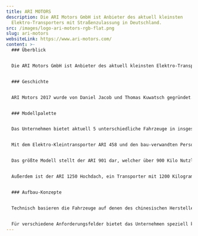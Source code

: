 ```yaml
---
title: ARI MOTORS
description: Die ARI Motors GmbH ist Anbieter des aktuell kleinsten
  Elektro-Transporters mit Straßenzulassung in Deutschland.
src: /images/logo-ari-motors-rgb-flat.png
slug: ari-motors
websiteLink: https://www.ari-motors.com/
content: >-
  ### Überblick


  Die ARI Motors GmbH ist Anbieter des aktuell kleinsten Elektro-Transporters mit Straßenzulassung in Deutschland. Der Name ARI kommt aus dem Japanischen und bedeutet Ameise. Dies stehe programmatisch für die Fahrzeuge des jungen Unternehmens, welche genauso leistungsstark, wendig und vielseitig wie deren tierischen Namensgeber sind. Ziel des Anbieters sei es, kostengünstige und leistungsfähige Elektrotransporter auf deutsche und europäische Straßen zu bringen. Diese werden je nach Wunsch  der Kunden und Kundinnen individuell angepasst. Die Fahrzeuge eignen sich sowohl für Kleinunternehmer und mittelständische Betriebe als auch für Großkonzerne im Flotteneinsatz.


  ### Geschichte


  ARI Motors 2017 wurde von Daniel Jacob und Thomas Kuwatsch gegründet. Zusammen mit dem chinesischen Hersteller Jiayuan EV wurde ein Prototyp entwickelt, der noch im selben Jahr die europäische Zulassung erhielt und zunächst nur in Tschechien über den Vertriebspartner velorXtrike s.r.o. verkauft wurde. Der Eintritt in den deutschen Markt erfolgte 2018, damals noch unter dem Namen VXT-Deutschland OHG. Seit 2019 firmiert dieses Vertriebsunternehmen unter dem Namen ARI Motors GmbH. Mittlerweile ist der Hersteller auf dem österreichischen, tschechischen, italienischen, spanischen und  französischen Markt tätig. 


  ### Modellpalette


  Das Unternehmen bietet aktuell 5 unterschiedliche Fahrzeuge in insgesamt 48 unterschiedlichen Aufbauvarianten an. Die kleinsten Fahrzeuge des sächsischen Unternehmens stellen die Lastenmopeds ARI 145 und ARI 345 dar.


  Mit dem Elektro-Kleintransporter ARI 458 und den bau-verwandten Personenwagen bietet das Unternehmen zudem Fahrzeuge der Fahrzeugklasse L7E an. Diese schaffen eine Höchstgeschwindigkeit von 80 Km/h bei einer maximalen Zuladung von 450 Kilogramm. 


  Das größte Modell stellt der ARI 901 dar, welcher über 900 Kilo Nutzlast und 100 Km/h Höchstgeschwindigkeit verfügt.


  Außerdem ist der ARI 1250 Hochdach, ein Transporter mit 1200 Kilogramm Zuladung und 80 Km/h Höchstgeschwindigkeit in Planung. Zu dessen Markteintritt ist bis jetzt jedoch nichts Näheres bekannt. 


  ### Aufbau-Konzepte 


  Technisch basieren die Fahrzeuge auf denen des chinesischen Herstellers Jiayuan EV mit Sitz in Nanjing. Jiayuan EV entwickelt und fertigt in seinem Werk seit 1982 sehr erfolgreich Elektrofahrzeuge und produziert heute mehr als 50.000 Elektroautos pro Jahr – überwiegend für den asiatischen Markt. In einer Manufaktur im Prager Vorort Říčany werden diese Plattformen mit individuellen Aufbauten versehen und für den europäischen Markt umgebaut.


  Für verschiedene Anforderungsfelder bietet das Unternehmen speziell konzipierte Fahrzeugaufbauten. Die Bandbreite reicht vom Pritschenfahrzeug über die Kofferbox bis hin zum Kipper- oder Planenaufbau. Ebenso können Kühl- oder Wärmekoffer sowie jüngst auch ein Foodtruck-Aufbau bestellt werden. Die Aufbauten können zudem durch nützliche Zusatz-Konfigurationen wie beispielsweise einem Leiterträger, einer Anhängerkupplung oder einer Ladebordwand bis 750 kg ausgestattet werden.
---
```

